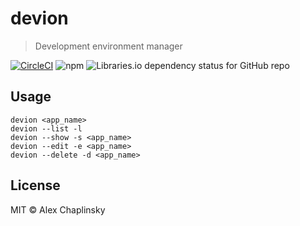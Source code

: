 # devion
> Development environment manager

[![CircleCI](https://circleci.com/gh/alchaplinsky/devion.svg?style=svg)](https://circleci.com/gh/alchaplinsky/devion)
![npm](https://img.shields.io/npm/dt/devion?label=Downloads)
![Libraries.io dependency status for GitHub repo](https://img.shields.io/librariesio/github/alchaplinsky/devion)

## Usage

```
devion <app_name>
devion --list -l
devion --show -s <app_name>
devion --edit -e <app_name>
devion --delete -d <app_name>
```

## License

MIT © Alex Chaplinsky
